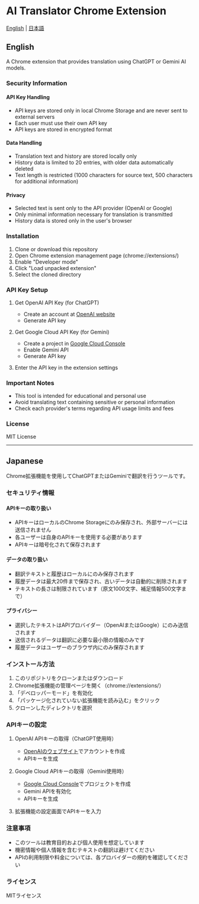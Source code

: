# AI Translator Chrome Extension

[English](#english) | [日本語](#japanese)

## English

A Chrome extension that provides translation using ChatGPT or Gemini AI models.

### Security Information

#### API Key Handling
- API keys are stored only in local Chrome Storage and are never sent to external servers
- Each user must use their own API key
- API keys are stored in encrypted format

#### Data Handling
- Translation text and history are stored locally only
- History data is limited to 20 entries, with older data automatically deleted
- Text length is restricted (1000 characters for source text, 500 characters for additional information)

#### Privacy
- Selected text is sent only to the API provider (OpenAI or Google)
- Only minimal information necessary for translation is transmitted
- History data is stored only in the user's browser

### Installation

1. Clone or download this repository
2. Open Chrome extension management page (chrome://extensions/)
3. Enable "Developer mode"
4. Click "Load unpacked extension"
5. Select the cloned directory

### API Key Setup

1. Get OpenAI API Key (for ChatGPT)
   - Create an account at [OpenAI website](https://platform.openai.com/)
   - Generate API key

2. Get Google Cloud API Key (for Gemini)
   - Create a project in [Google Cloud Console](https://console.cloud.google.com/)
   - Enable Gemini API
   - Generate API key

3. Enter the API key in the extension settings

### Important Notes

- This tool is intended for educational and personal use
- Avoid translating text containing sensitive or personal information
- Check each provider's terms regarding API usage limits and fees

### License

MIT License

---

## Japanese

Chrome拡張機能を使用してChatGPTまたはGeminiで翻訳を行うツールです。

### セキュリティ情報

#### APIキーの取り扱い
- APIキーはローカルのChrome Storageにのみ保存され、外部サーバーには送信されません
- 各ユーザーは自身のAPIキーを使用する必要があります
- APIキーは暗号化されて保存されます

#### データの取り扱い
- 翻訳テキストと履歴はローカルにのみ保存されます
- 履歴データは最大20件まで保存され、古いデータは自動的に削除されます
- テキストの長さは制限されています（原文1000文字、補足情報500文字まで）

#### プライバシー
- 選択したテキストはAPIプロバイダー（OpenAIまたはGoogle）にのみ送信されます
- 送信されるデータは翻訳に必要な最小限の情報のみです
- 履歴データはユーザーのブラウザ内にのみ保存されます

### インストール方法

1. このリポジトリをクローンまたはダウンロード
2. Chrome拡張機能の管理ページを開く（chrome://extensions/）
3. 「デベロッパーモード」を有効化
4. 「パッケージ化されていない拡張機能を読み込む」をクリック
5. クローンしたディレクトリを選択

### APIキーの設定

1. OpenAI APIキーの取得（ChatGPT使用時）
   - [OpenAIのウェブサイト](https://platform.openai.com/)でアカウントを作成
   - APIキーを生成

2. Google Cloud APIキーの取得（Gemini使用時）
   - [Google Cloud Console](https://console.cloud.google.com/)でプロジェクトを作成
   - Gemini APIを有効化
   - APIキーを生成

3. 拡張機能の設定画面でAPIキーを入力

### 注意事項

- このツールは教育目的および個人使用を想定しています
- 機密情報や個人情報を含むテキストの翻訳は避けてください
- APIの利用制限や料金については、各プロバイダーの規約を確認してください

### ライセンス

MITライセンス 